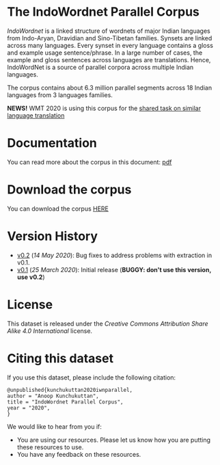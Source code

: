 #  The IndoWordnet Parallel Corpus

_IndoWordnet_ is a linked structure of wordnets of major Indian languages from Indo-Aryan, Dravidian and Sino-Tibetan families. Synsets are linked across many languages. Every synset in every language contains a gloss and example usage sentence/phrase. In a large number of cases, the example and gloss sentences across languages are translations. Hence, IndoWordNet is a source of parallel corpora across multiple Indian languages. 

The corpus contains about 6.3 million parallel segments across 18 Indian languages from 3 languages families. 

**NEWS!** WMT 2020 is using this corpus for the [shared task on similar language translation](http://www.statmt.org/wmt20/similar.html)

# Documentation

You can read more about the corpus in this document: [pdf](iwn_parallel_2020.pdf)

# Download the corpus

You can download the corpus [HERE](https://www.dropbox.com/s/o1fyhumeprpv2rt/iwn_parallel_v0.2.tgz?dl=0)

# Version History

- [v0.2](https://www.dropbox.com/s/o1fyhumeprpv2rt/iwn_parallel_v0.2.tgz?dl=0) (_14 May 2020_): Bug fixes to address problems with extraction in v0.1.
- [v0.1](https://www.dropbox.com/s/x4yu6a3l1qcc6po/iwn_parallel_v0.1.tgz?dl=0) (_25 March 2020_): Initial release (**BUGGY: don't use this version, use v0.2**)

# License

This dataset is released under the _Creative Commons Attribution Share Alike 4.0 International_ license.

# Citing this dataset

If you use this dataset, please include the following citation: 

```
@unpublished{kunchukuttan2020iwnparallel,
author = "Anoop Kunchukuttan",
title = "IndoWordnet Parallel Corpus",
year = "2020",
}
```

We would like to hear from you if:

- You are using our resources. Please let us know how you are putting these resources to use.
- You have any feedback on these resources.
